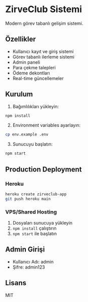 # ZirveClub Sistemi

Modern görev tabanlı gelişim sistemi.

## Özellikler

- Kullanıcı kayıt ve giriş sistemi
- Görev tabanlı ilerleme sistemi
- Admin paneli
- Para çekme talepleri
- Ödeme dekontları
- Real-time güncellemeler

## Kurulum

1. Bağımlılıkları yükleyin:
```bash
npm install
```

2. Environment variables ayarlayın:
```bash
cp env.example .env
```

3. Sunucuyu başlatın:
```bash
npm start
```

## Production Deployment

### Heroku
```bash
heroku create zirveclub-app
git push heroku main
```

### VPS/Shared Hosting
1. Dosyaları sunucuya yükleyin
2. `npm install` çalıştırın
3. `npm start` ile başlatın

## Admin Girişi

- Kullanıcı Adı: admin
- Şifre: admin123

## Lisans

MIT 